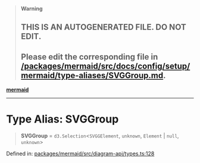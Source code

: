 > **Warning**
>
> ## THIS IS AN AUTOGENERATED FILE. DO NOT EDIT.
>
> ## Please edit the corresponding file in [/packages/mermaid/src/docs/config/setup/mermaid/type-aliases/SVGGroup.md](../../../../../packages/mermaid/src/docs/config/setup/mermaid/type-aliases/SVGGroup.md).

[**mermaid**](../../README.md)

---

# Type Alias: SVGGroup

> **SVGGroup** = `d3.Selection`<`SVGGElement`, `unknown`, `Element` | `null`, `unknown`>

Defined in: [packages/mermaid/src/diagram-api/types.ts:128](https://github.com/mermaid-js/mermaid/blob/master/packages/mermaid/src/diagram-api/types.ts#L128)
